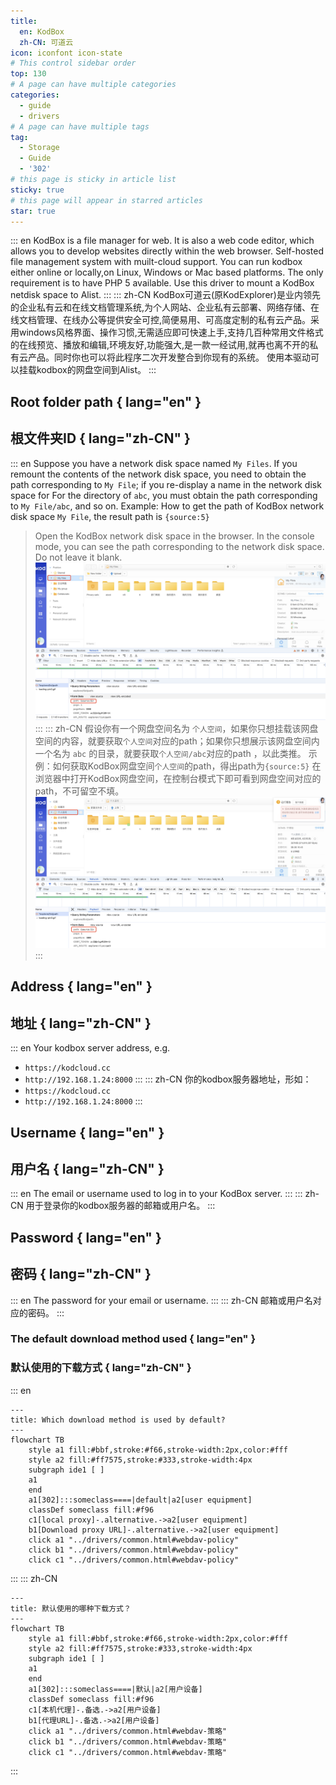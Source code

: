 ```yaml
---
title:
  en: KodBox
  zh-CN: 可道云
icon: iconfont icon-state
# This control sidebar order
top: 130
# A page can have multiple categories
categories:
  - guide
  - drivers
# A page can have multiple tags
tag:
  - Storage
  - Guide
  - '302'
# this page is sticky in article list
sticky: true
# this page will appear in starred articles
star: true
---
```


::: en
KodBox is a file manager for web. It is also a web code editor, which allows you to develop websites directly within the web browser. Self-hosted file management system with muilt-cloud support. You can run kodbox either online or locally,on Linux, Windows or Mac based platforms. The only requirement is to have PHP 5 available.
Use this driver to mount a KodBox netdisk space to Alist.
:::
::: zh-CN
KodBox可道云(原KodExplorer)是业内领先的企业私有云和在线文档管理系统,为个人网站、企业私有云部署、网络存储、在线文档管理、在线办公等提供安全可控,简便易用、可高度定制的私有云产品。采用windows风格界面、操作习惯,无需适应即可快速上手,支持几百种常用文件格式的在线预览、播放和编辑,环境友好,功能强大,是一款一经试用,就再也离不开的私有云产品。同时你也可以将此程序二次开发整合到你现有的系统。
使用本驱动可以挂载kodbox的网盘空间到Alist。
:::

## **Root folder path** { lang="en" }

## **根文件夹ID** { lang="zh-CN" }

::: en
Suppose you have a network disk space named `My Files`. If you remount the contents of the network disk space, you need to obtain the path corresponding to `My File`; if you re-display a name in the network disk space for For the directory of `abc`, you must obtain the path corresponding to `My File/abc`, and so on.
Example: How to get the path of KodBox network disk space `My File`, the result path is `{source:5}`

> Open the KodBox network disk space in the browser. In the console mode, you can see the path corresponding to the network disk space. Do not leave it blank.
> ![kodbox_root_folder_path](/img/drivers/kodbox/kodbox_root_folder_path_en.jpg)
> :::
> ::: zh-CN
> 假设你有一个网盘空间名为 `个人空间`，如果你只想挂载该网盘空间的内容，就要获取`个人空间`对应的path；如果你只想展示该网盘空间内一个名为 `abc` 的目录，就要获取`个人空间/abc`对应的path ，以此类推。
> 示例：如何获取KodBox网盘空间`个人空间`的path，得出path为`{source:5}`
> 在浏览器中打开KodBox网盘空间，在控制台模式下即可看到网盘空间对应的path，不可留空不填。
> ![kodbox_root_folder_path](/img/drivers/kodbox/kodbox_root_folder_path_zh.jpg)
> :::

## **Address** { lang="en" }

## **地址** { lang="zh-CN" }

::: en
Your kodbox server address, e.g.

- `https://kodcloud.cc`
- `http://192.168.1.24:8000`
  :::
  ::: zh-CN
  你的kodbox服务器地址，形如：
- `https://kodcloud.cc`
- `http://192.168.1.24:8000`
  :::

## **Username** { lang="en" }

## **用户名** { lang="zh-CN" }

::: en
The email or username used to log in to your KodBox server.
:::
::: zh-CN
用于登录你的kodbox服务器的邮箱或用户名。
:::

## **Password** { lang="en" }

## **密码** { lang="zh-CN" }

::: en
The password for your email or username.
:::
::: zh-CN
邮箱或用户名对应的密码。
:::

### **The default download method used** { lang="en" }

### **默认使用的下载方式** { lang="zh-CN" }

::: en

```mermaid
---
title: Which download method is used by default?
---
flowchart TB
    style a1 fill:#bbf,stroke:#f66,stroke-width:2px,color:#fff
    style a2 fill:#ff7575,stroke:#333,stroke-width:4px
    subgraph ide1 [ ]
    a1
    end
    a1[302]:::someclass====|default|a2[user equipment]
    classDef someclass fill:#f96
    c1[local proxy]-.alternative.->a2[user equipment]
    b1[Download proxy URL]-.alternative.->a2[user equipment]
    click a1 "../drivers/common.html#webdav-policy"
    click b1 "../drivers/common.html#webdav-policy"
    click c1 "../drivers/common.html#webdav-policy"
```

:::
::: zh-CN

```mermaid
---
title: 默认使用的哪种下载方式？
---
flowchart TB
    style a1 fill:#bbf,stroke:#f66,stroke-width:2px,color:#fff
    style a2 fill:#ff7575,stroke:#333,stroke-width:4px
    subgraph ide1 [ ]
    a1
    end
    a1[302]:::someclass====|默认|a2[用户设备]
    classDef someclass fill:#f96
    c1[本机代理]-.备选.->a2[用户设备]
    b1[代理URL]-.备选.->a2[用户设备]
    click a1 "../drivers/common.html#webdav-策略"
    click b1 "../drivers/common.html#webdav-策略"
    click c1 "../drivers/common.html#webdav-策略"
```

:::
